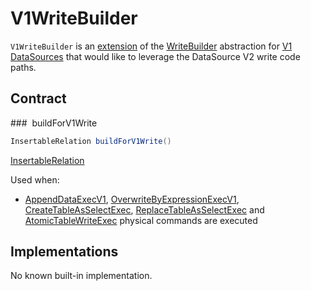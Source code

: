 # V1WriteBuilder

`V1WriteBuilder` is an [extension](#contract) of the [WriteBuilder](WriteBuilder.md) abstraction for [V1 DataSources](#implementations) that would like to leverage the DataSource V2 write code paths.

## Contract

### <span id="buildForV1Write"> buildForV1Write

```java
InsertableRelation buildForV1Write()
```

[InsertableRelation](../InsertableRelation.md)

Used when:

* [AppendDataExecV1](../physical-operators/AppendDataExecV1.md), [OverwriteByExpressionExecV1](../physical-operators/OverwriteByExpressionExecV1.md), [CreateTableAsSelectExec](../physical-operators/CreateTableAsSelectExec.md), [ReplaceTableAsSelectExec](../physical-operators/ReplaceTableAsSelectExec.md) and [AtomicTableWriteExec](../physical-operators/AtomicTableWriteExec.md) physical commands are executed

## Implementations

No known built-in implementation.
